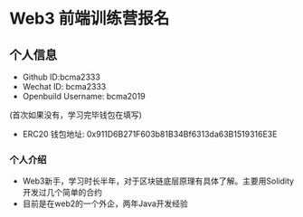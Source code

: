 # Web3 前端训练营报名

## 个人信息

* Github ID:bcma2333
* Wechat ID: bcma2333
* Openbuild Username: bcma2019

(首次如果没有，学习完毕钱包在填写)

* ERC20 钱包地址: 0x911D6B271F603b81B34Bf6313da63B1519316E3E

### 个人介绍

* Web3新手，学习时长半年，对于区块链底层原理有具体了解。主要用Solidity开发过几个简单的合约
* 目前是在web2的一个外企，两年Java开发经验
